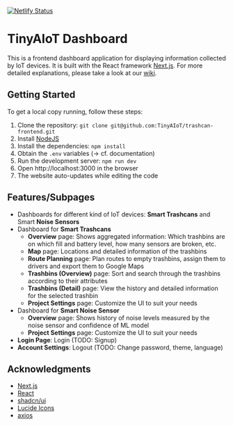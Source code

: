 [![Netlify Status](https://api.netlify.com/api/v1/badges/2947cded-18ff-4548-ade1-f9cb067881b0/deploy-status)](https://app.netlify.com/sites/beamish-cendol-b3537c/deploys)

# TinyAIoT Dashboard

This is a frontend dashboard application for displaying information collected by IoT devices. It is built with the React framework [Next.js](https://nextjs.org/). For more detailed explanations, please take a look at our [wiki](https://github.com/tinyaiot-ps/frontend/wiki).


## Getting Started

To get a local copy running, follow these steps:

1. Clone the repository: `git clone git@github.com:TinyAIoT/trashcan-frontend.git`
2. Install [NodeJS](https://nodejs.org/en/download/)
3. Install the dependencies: `npm install`
4. Obtain the `.env` variables (-> cf. documentation)
5. Run the development server: `npm run dev`
6. Open http://localhost:3000 in the browser
7. The website auto-updates while editing the code

## Features/Subpages

- Dashboards for different kind of IoT devices: **Smart Trashcans** and Smart **Noise Sensors**
- Dashboard for **Smart Trashcans**
  - **Overview** page: Shows aggregated information: Which trashbins are on which fill and battery level, how many sensors are broken, etc.
  - **Map** page: Locations and detailed information of the trashbins
  - **Route Planning** page: Plan routes to empty trashbins, assign them to drivers and export them to Google Maps
  - **Trashbins (Overview)** page: Sort and search through the trashbins according to their attributes
  - **Trashbins (Detail)** page: View the history and detailed information for the selected trashbin
  - **Project Settings** page: Customize the UI to suit your needs
- Dashboard for **Smart Noise Sensor**
  - **Overview** page: Shows history of noise levels measured by the noise sensor and confidence of ML model
  - **Project Settings** page: Customize the UI to suit your needs
- **Login Page**: Login (TODO: Signup)
- **Account Settings**: Logout (TODO: Change password, theme, language)

## Acknowledgments

- [Next.js](https://nextjs.org/)
- [React](https://reactjs.org/)
- [shadcn/ui](https://ui.shadcn.com/docs)
- [Lucide Icons](https://lucide.dev/icons/)
- [axios](https://axios-http.com/)
